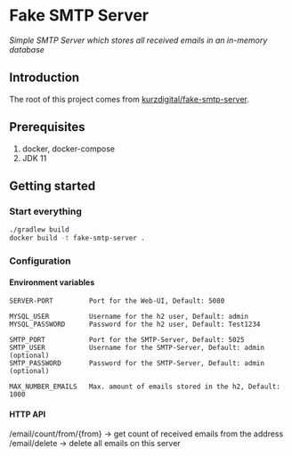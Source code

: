# Fake SMTP Server

*Simple SMTP Server which stores all received emails in an in-memory database*

## Introduction

The root of this project comes from [kurzdigital/fake-smtp-server](https://github.com/kurzdigital/fake-smtp-server).

## Prerequisites

1. docker, docker-compose
2. JDK 11

## Getting started

### Start everything

```bash
./gradlew build
docker build -t fake-smtp-server .
```

### Configuration

#### Environment variables

    SERVER-PORT         Port for the Web-UI, Default: 5080
    
    MYSQL_USER          Username for the h2 user, Default: admin
    MYSQL_PASSWORD      Password for the h2 user, Default: Test1234
    
    SMTP_PORT           Port for the SMTP-Server, Default: 5025
    SMTP_USER           Username for the SMTP-Server, Default: admin (optional)
    SMTP_PASSWORD       Password for the SMTP-Server, Default: admin (optional)
    
    MAX_NUMBER_EMAILS   Max. amount of emails stored in the h2, Default: 1000
     
#### HTTP API

/email/count/from/{from} -> get count of received emails from the address
/email/delete -> delete all emails on this server